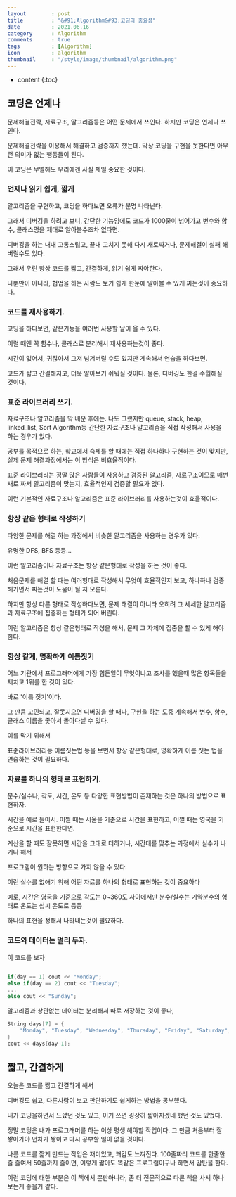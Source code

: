 ```yaml
---
layout        : post
title         : "&#91;Algorithm&#93;코딩의 중요성"
date          : 2021.06.16
category      : Algorithm
comments      : true
tags          : [Algorithm]
icon          : algorithm
thumbnail     : "/style/image/thumbnail/algorithm.png"
---
```



* content
{:toc}

## 코딩은 언제나 

문제해결전략, 자료구조, 알고리즘등은 어떤 문제에서 쓰인다.
하지만 코딩은 언제나 쓰인다.

문제해결전략을 이용해서 해결하고 검증까지 했는데.
막상 코딩을 구현을 못한다면
아무런 의미가 없는 행동들이 된다.

이 코딩은 무얼해도 우리에겐 사실 제일 중요한 것이다.


### 언제나 읽기 쉽게, 짧게

알고리즘을 구현하고, 코딩을 하다보면 오류가 분명 나타난다.

그래서 디버깅을 하려고 보니, 간단한 기능임에도 코드가 1000줄이 넘어가고
변수와 함수, 클래스명을 제대로 알아볼수조차 없다면.

디버깅을 하는 내내 고통스럽고, 끝내 고치지 못해 
다시 새로짜거나, 문제해결이 실패 해버릴수도 있다.

그래서 우린 항상 코드를 짧고, 간결하게, 읽기 쉽게 짜야한다.

나뿐만이 아니라, 협업을 하는 사람도 보기 쉽게 한눈에 알아볼 수 있게 짜는것이 중요하다.

### 코드를 재사용하기.

코딩을 하다보면, 같은기능을 여러번 사용할 날이 올 수 있다.

이럴 때엔 꼭 함수나, 클래스로 분리해서 재사용하는것이 좋다.

시간이 없어서, 귀찮아서 그저 넘겨버릴 수도 있지만
계속해서 연습을 하다보면.

코드가 짧고 간결해지고, 더욱 알아보기 쉬워질 것이다.
물론, 디버깅도 한결 수월해질 것이다.


### 표준 라이브러리 쓰기.

자료구조나 알고리즘을 막 배운 후에는.
나도 그랬지만 queue, stack, heap, linked_list, Sort Algorithm등 
간단한 자료구조나 알고리즘을 직접 작성해서 사용을 하는 경우가 있다.

공부를 목적으로 하는, 학교에서 숙제를 할 때에는 직접 하나하나 구현하는 것이 맞지만,
실제 문제 해결과정에서는 이 방식은 비효율적이다.

표준 라이브러리는 정말 많은 사람들이 사용하고 검증된 알고리즘, 자료구조이므로
매번 새로 짜서 알고리즘이 맞는지, 효율적인지 검증할 필요가 없다.

이런 기본적인 자료구조나 알고리즘은
표준 라이브러리를 사용하는것이 효율적이다.

### 항상 같은 형태로 작성하기

다양한 문제를 해결 하는 과정에서
비슷한 알고리즘을 사용하는 경우가 있다.

유명한 DFS, BFS 등등...

이런 알고리즘이나 자료구조는 항상 같은형태로 작성을 하는 것이 좋다.

처음문제를 해결 할 때는 여러형태로 작성해서
무엇이 효율적인지 보고, 하나하나 검증해가면서 짜는것이 도움이 될 지 모른다.

하지만 항상 다른 형태로 작성하다보면,
문제 해결이 아니라 오히려 그 세세한 알고리즘과 자료구조에 집중하는 형태가 되어 버린다.

이런 알고리즘은 항상 같은형태로 작성을 해서,
문제 그 자체에 집중을 할 수 있게 해야한다.


### 항상 같게, 명확하게 이름짓기

어느 기관에서 프로그래머에게 가장 힘든일이 무엇이냐고 조사를 했을때
많은 항목들을 제치고 1위를 한 것이 있다.

바로 '이름 짓기'이다. 

그 만큼 고민되고, 잘못지으면
디버깅을 할 때나, 구현을 하는 도중 계속해서 
변수, 함수, 클래스 이름을 좇아서 돌아다닐 수 있다.

이를 막기 위해서

표준라이브러리등 이름짓는법 등을 보면서
항상 같은형태로, 명확하게 이름 짓는 법을 연습하는 것이 필요하다.

### 자료를 하나의 형태로 표현하기.

분수/실수나, 각도, 시간, 온도 등 다양한 표현방법이 존재하는 것은
하나의 방법으로 표현하자.

시간을 예로 들어서.
어쩔 때는 서울을 기준으로 시간을 표현하고,
어쩔 때는 영국을 기준으로 시간을 표현한다면.

계산을 할 때도 잘못하면 시간을 그대로 더하거나,
시간대를 맞추는 과정에서 실수가 나거나 해서 

프로그램이 원하는 방향으로 가지 않을 수 있다.

이런 실수를 없애기 위해
어떤 자료를 하나의 형태로 표현하는 것이 중요하다

예로,
시간은 영국을 기준으로
각도는 0~360도 사이에서만
분수/실수는 기약분수의 형태로
온도는 섭씨 온도로 등등

하나의 표현을 정해서 나타내는것이 필요하다.

### 코드와 데이터는 멀리 두자.

이 코드를 보자
```C++

if(day == 1) cout << "Monday";
else if(day == 2) cout << "Tuesday";
...
else cout << "Sunday";
```

알고리즘과 상관없는 데이터는 분리해서 따로 저장하는 것이 좋다,

```C++
String days[7] = {
    "Monday", "Tuesday", "Wednesday", "Thursday", "Friday", "Saturday", "Sunday"
}
cout << days[day-1];
```

## 짧고, 간결하게

오늘은 코드를 짧고 간결하게 해서

디버깅도 쉽고, 다른사람이 보고 판단하기도 쉽게하는 방법을
공부했다.

내가 코딩을하면서 느꼈던 것도 있고,
이거 쓰면 굉장히 짧아지겠네 했던 것도 있었다.

정말 코딩은 내가 프로그래머를 하는 이상 평생 해야할 작업이다.
그 만큼 처음부터 잘 쌓아가야 년차가 쌓이고 다시 공부할 일이 없을 것이다.

나름 코드를 짧게 만드는 작업은 재미있고, 쾌감도 느껴진다.
100줄짜리 코드를 한줄한줄 줄여서 50줄까지 줄이면, 
이렇게 짧아도 똑같은 프로그램이구나 하면서 감탄을 한다.

이런 코딩에 대한 부분은 
이 책에서 뿐만아니라, 좀 더 전문적으로 다룬 책을 사서 하나 보는게 좋을거 같다.